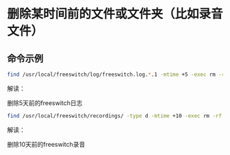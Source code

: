 # 删除某时间前的文件或文件夹（比如录音文件）

## 命令示例

```bash
find /usr/local/freeswitch/log/freeswitch.log.*.1 -mtime +5 -exec rm -rf {} \;
```

解读：

删除5天前的freeswitch日志

```bash
find /usr/local/freeswitch/recordings/ -type d -mtime +10 -exec rm -rf {} \;
```

解读：

删除10天前的freeswitch录音
